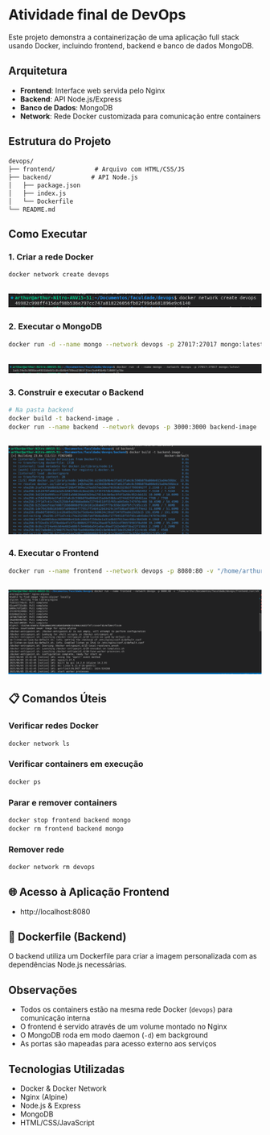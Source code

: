 # Atividade final de DevOps

Este projeto demonstra a containerização de uma aplicação full stack usando Docker, incluindo frontend, backend e banco de dados MongoDB.

## Arquitetura

- **Frontend**: Interface web servida pelo Nginx
- **Backend**: API Node.js/Express
- **Banco de Dados**: MongoDB
- **Network**: Rede Docker customizada para comunicação entre containers

## Estrutura do Projeto

```
devops/
├── frontend/           # Arquivo com HTML/CSS/JS
├── backend/           # API Node.js
│   ├── package.json
│   ├── index.js
│   └── Dockerfile
└── README.md
```

## Como Executar

### 1. Criar a rede Docker

```bash
docker network create devops
```
![criando network](/evidencias/criando_network.png)
---
### 2. Executar o MongoDB

```bash
docker run -d --name mongo --network devops -p 27017:27017 mongo:latest
```
![executando mongodb](/evidencias/executando_mongodb.png)
---

### 3. Construir e executar o Backend

```bash
# Na pasta backend
docker build -t backend-image .
docker run --name backend --network devops -p 3000:3000 backend-image
```
![criando backend](/evidencias/criando_backend.png)
---
### 4. Executar o Frontend

```bash
docker run --name frontend --network devops -p 8080:80 -v "/home/arthur/Documentos/faculdade/devops/frontend:/usr/share/nginx/html" nginx:alpine
```
![executando frontend](/evidencias/executando_frontend.png)
---

## 📋 Comandos Úteis

### Verificar redes Docker
```bash
docker network ls
```

### Verificar containers em execução
```bash
docker ps
```

### Parar e remover containers
```bash
docker stop frontend backend mongo
docker rm frontend backend mongo
```

### Remover rede
```bash
docker network rm devops
```

## 🌐 Acesso à Aplicação Frontend

- http://localhost:8080




## 🐳 Dockerfile (Backend)

O backend utiliza um Dockerfile para criar a imagem personalizada com as dependências Node.js necessárias.

## Observações

- Todos os containers estão na mesma rede Docker (`devops`) para comunicação interna
- O frontend é servido através de um volume montado no Nginx
- O MongoDB roda em modo daemon (`-d`) em background
- As portas são mapeadas para acesso externo aos serviços

## Tecnologias Utilizadas

- Docker & Docker Network
- Nginx (Alpine)
- Node.js & Express
- MongoDB
- HTML/CSS/JavaScript

 